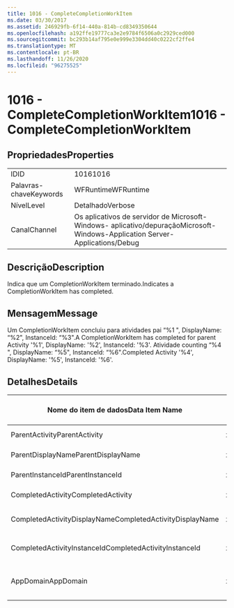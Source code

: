 ```yaml
---
title: 1016 - CompleteCompletionWorkItem
ms.date: 03/30/2017
ms.assetid: 246929fb-6f14-440a-814b-cd8349350644
ms.openlocfilehash: a192ffe19777ca3e2e9784f6506a0c2929ced000
ms.sourcegitcommit: bc293b14af795e0e999e3304dd40c0222cf2ffe4
ms.translationtype: MT
ms.contentlocale: pt-BR
ms.lasthandoff: 11/26/2020
ms.locfileid: "96275525"
---
```

# <a name="1016---completecompletionworkitem"></a><span data-ttu-id="87b5a-102">1016 - CompleteCompletionWorkItem</span><span class="sxs-lookup"><span data-stu-id="87b5a-102">1016 - CompleteCompletionWorkItem</span></span>

## <a name="properties"></a><span data-ttu-id="87b5a-103">Propriedades</span><span class="sxs-lookup"><span data-stu-id="87b5a-103">Properties</span></span>  
  
|||  
|-|-|  
|<span data-ttu-id="87b5a-104">ID</span><span class="sxs-lookup"><span data-stu-id="87b5a-104">ID</span></span>|<span data-ttu-id="87b5a-105">1016</span><span class="sxs-lookup"><span data-stu-id="87b5a-105">1016</span></span>|  
|<span data-ttu-id="87b5a-106">Palavras-chave</span><span class="sxs-lookup"><span data-stu-id="87b5a-106">Keywords</span></span>|<span data-ttu-id="87b5a-107">WFRuntime</span><span class="sxs-lookup"><span data-stu-id="87b5a-107">WFRuntime</span></span>|  
|<span data-ttu-id="87b5a-108">Nível</span><span class="sxs-lookup"><span data-stu-id="87b5a-108">Level</span></span>|<span data-ttu-id="87b5a-109">Detalhado</span><span class="sxs-lookup"><span data-stu-id="87b5a-109">Verbose</span></span>|  
|<span data-ttu-id="87b5a-110">Canal</span><span class="sxs-lookup"><span data-stu-id="87b5a-110">Channel</span></span>|<span data-ttu-id="87b5a-111">Os aplicativos de servidor de Microsoft-Windows- aplicativo/depuração</span><span class="sxs-lookup"><span data-stu-id="87b5a-111">Microsoft-Windows-Application Server-Applications/Debug</span></span>|  
  
## <a name="description"></a><span data-ttu-id="87b5a-112">Descrição</span><span class="sxs-lookup"><span data-stu-id="87b5a-112">Description</span></span>  

 <span data-ttu-id="87b5a-113">Indica que um CompletionWorkItem terminado.</span><span class="sxs-lookup"><span data-stu-id="87b5a-113">Indicates a CompletionWorkItem has completed.</span></span>  
  
## <a name="message"></a><span data-ttu-id="87b5a-114">Mensagem</span><span class="sxs-lookup"><span data-stu-id="87b5a-114">Message</span></span>  

 <span data-ttu-id="87b5a-115">Um CompletionWorkItem concluiu para atividades pai “%1 ", DisplayName: “%2", InstanceId: “%3".</span><span class="sxs-lookup"><span data-stu-id="87b5a-115">A CompletionWorkItem has completed for parent Activity '%1', DisplayName: '%2', InstanceId: '%3'.</span></span> <span data-ttu-id="87b5a-116">Atividade counting “%4 ", DisplayName: “%5", InstanceId: “%6".</span><span class="sxs-lookup"><span data-stu-id="87b5a-116">Completed Activity '%4', DisplayName: '%5', InstanceId: '%6'.</span></span>  
  
## <a name="details"></a><span data-ttu-id="87b5a-117">Detalhes</span><span class="sxs-lookup"><span data-stu-id="87b5a-117">Details</span></span>  
  
|<span data-ttu-id="87b5a-118">Nome do item de dados</span><span class="sxs-lookup"><span data-stu-id="87b5a-118">Data Item Name</span></span>|<span data-ttu-id="87b5a-119">Tipo de item de dados</span><span class="sxs-lookup"><span data-stu-id="87b5a-119">Data Item Type</span></span>|<span data-ttu-id="87b5a-120">Descrição</span><span class="sxs-lookup"><span data-stu-id="87b5a-120">Description</span></span>|  
|--------------------|--------------------|-----------------|  
|<span data-ttu-id="87b5a-121">ParentActivity</span><span class="sxs-lookup"><span data-stu-id="87b5a-121">ParentActivity</span></span>|<span data-ttu-id="87b5a-122">xs:string</span><span class="sxs-lookup"><span data-stu-id="87b5a-122">xs:string</span></span>|<span data-ttu-id="87b5a-123">O nome do tipo de atividade pai.</span><span class="sxs-lookup"><span data-stu-id="87b5a-123">The type name of the parent activity.</span></span>|  
|<span data-ttu-id="87b5a-124">ParentDisplayName</span><span class="sxs-lookup"><span data-stu-id="87b5a-124">ParentDisplayName</span></span>|<span data-ttu-id="87b5a-125">xs:string</span><span class="sxs-lookup"><span data-stu-id="87b5a-125">xs:string</span></span>|<span data-ttu-id="87b5a-126">O nome para exibição de atividade pai.</span><span class="sxs-lookup"><span data-stu-id="87b5a-126">The display name of the parent activity.</span></span>|  
|<span data-ttu-id="87b5a-127">ParentInstanceId</span><span class="sxs-lookup"><span data-stu-id="87b5a-127">ParentInstanceId</span></span>|<span data-ttu-id="87b5a-128">xs:string</span><span class="sxs-lookup"><span data-stu-id="87b5a-128">xs:string</span></span>|<span data-ttu-id="87b5a-129">A identificação de instância de atividade pai.</span><span class="sxs-lookup"><span data-stu-id="87b5a-129">The instance id of the parent activity.</span></span>|  
|<span data-ttu-id="87b5a-130">CompletedActivity</span><span class="sxs-lookup"><span data-stu-id="87b5a-130">CompletedActivity</span></span>|<span data-ttu-id="87b5a-131">xs:string</span><span class="sxs-lookup"><span data-stu-id="87b5a-131">xs:string</span></span>|<span data-ttu-id="87b5a-132">O nome do tipo de atividade concluída.</span><span class="sxs-lookup"><span data-stu-id="87b5a-132">The type name of the completed activity.</span></span>|  
|<span data-ttu-id="87b5a-133">CompletedActivityDisplayName</span><span class="sxs-lookup"><span data-stu-id="87b5a-133">CompletedActivityDisplayName</span></span>|<span data-ttu-id="87b5a-134">xs:string</span><span class="sxs-lookup"><span data-stu-id="87b5a-134">xs:string</span></span>|<span data-ttu-id="87b5a-135">O nome para exibição de atividade concluída.</span><span class="sxs-lookup"><span data-stu-id="87b5a-135">The display name of the completed activity.</span></span>|  
|<span data-ttu-id="87b5a-136">CompletedActivityInstanceId</span><span class="sxs-lookup"><span data-stu-id="87b5a-136">CompletedActivityInstanceId</span></span>|<span data-ttu-id="87b5a-137">xs:string</span><span class="sxs-lookup"><span data-stu-id="87b5a-137">xs:string</span></span>|<span data-ttu-id="87b5a-138">A identificação de instância de atividade concluída.</span><span class="sxs-lookup"><span data-stu-id="87b5a-138">The instance id of the completed activity.</span></span>|  
|<span data-ttu-id="87b5a-139">AppDomain</span><span class="sxs-lookup"><span data-stu-id="87b5a-139">AppDomain</span></span>|<span data-ttu-id="87b5a-140">xs:string</span><span class="sxs-lookup"><span data-stu-id="87b5a-140">xs:string</span></span>|<span data-ttu-id="87b5a-141">A cadeia de caracteres retornada por AppDomain.CurrentDomain.FriendlyName.</span><span class="sxs-lookup"><span data-stu-id="87b5a-141">The string returned by AppDomain.CurrentDomain.FriendlyName.</span></span>|
